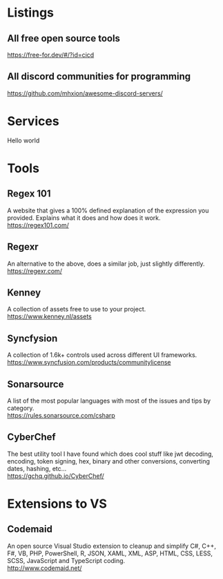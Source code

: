 # Listings
## All free open source tools
https://free-for.dev/#/?id=cicd
## All discord communities for programming
 https://github.com/mhxion/awesome-discord-servers/

# Services
Hello world

# Tools
## Regex 101
A website that gives a 100% defined explanation of the expression you provided. 
Explains what it does and how does it work.  
https://regex101.com/

## Regexr
An alternative to the above, does a similar job, just slightly differently.  
https://regexr.com/

## Kenney
A collection of assets free to use to your project.  
https://www.kenney.nl/assets

## Syncfysion
A collection of 1.6k+ controls used across different UI frameworks.  
https://www.syncfusion.com/products/communitylicense

## Sonarsource
A list of the most popular languages with most of the issues and tips by category.  
https://rules.sonarsource.com/csharp

## CyberChef
The best utility tool I have found which does cool stuff like jwt decoding, 
encoding, token signing, hex, binary and other conversions, converting dates,
hashing, etc...  
https://gchq.github.io/CyberChef/

# Extensions to VS
## Codemaid
An open source Visual Studio extension to cleanup and simplify C#, C++, F#, VB, PHP, PowerShell, R, JSON, XAML, XML, 
ASP, HTML, CSS, LESS, SCSS, JavaScript and TypeScript coding.  
http://www.codemaid.net/